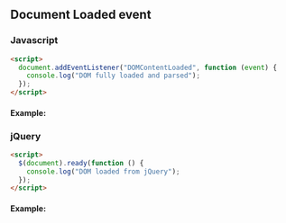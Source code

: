 ## Document Loaded event

### Javascript

```html
<script>
  document.addEventListener("DOMContentLoaded", function (event) {
    console.log("DOM fully loaded and parsed");
  });
</script>
```

#### Example:

### jQuery

```html
<script>
  $(document).ready(function () {
    console.log("DOM loaded from jQuery");
  });
</script>
```

#### Example:
